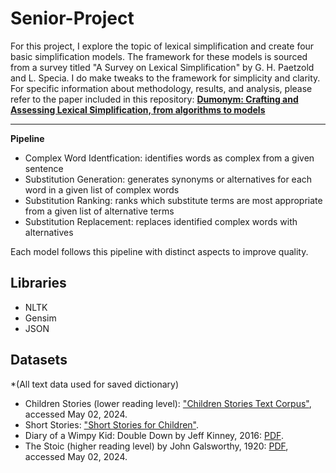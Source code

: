 # Senior-Project

For this project, I explore the topic of lexical simplification and create four basic simplification models. The framework for these models is
sourced from a survey titled "A Survey on Lexical Simplification" by G. H. Paetzold and L. Specia. I do make tweaks to the framework for
simplicity and clarity. For specific information about methodology, results, and analysis, please refer to the paper included in this repository:
**[Dumonym: Crafting and Assessing Lexical Simplification, from algorithms to models](Dym.pdf)**

---

**Pipeline**
- Complex Word Identfication: identifies words as complex from a given sentence
- Substitution Generation: generates synonyms or alternatives for each word in a given list of complex words
- Substitution Ranking: ranks which substitute terms are most appropriate from a given list of alternative terms
- Substitution Replacement: replaces identified complex words with alternatives

Each model follows this pipeline with distinct aspects to improve quality.

## Libraries
- NLTK
- Gensim
- JSON
  
## Datasets
*(All text data used for saved dictionary)
- Children Stories (lower reading level): ["Children Stories Text Corpus"](https://www.kaggle.com/datasets/edenbd/children-stories-text-corpus?resource=download), accessed May 02, 2024.
- Short Stories: ["Short Stories for Children"](https://andonovicmilica.wordpress.com/wp-content/uploads/2018/07/short-stories-for-children.pdf).
- Diary of a Wimpy Kid: Double Down by Jeff Kinney, 2016: [PDF](https://thebookshelfbeforeme.files.wordpress.com/2020/04/diary-of-a-wimpy-kid-double-down-by-jeff-kinney.pdf).
- The Stoic (higher reading level) by John Galsworthy, 1920: [PDF](https://theshortstory.co.uk/devsitegkl/wp-content/uploads/2016/02/Short-stories-by-John-Galsworthy.pdf), accessed May 02, 2024.
